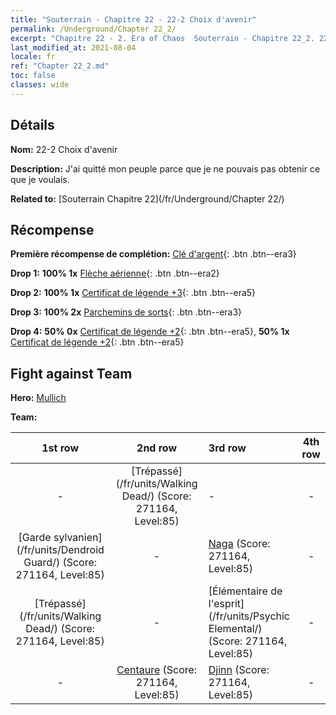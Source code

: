```yaml
---
title: "Souterrain - Chapitre 22 - 22-2 Choix d'avenir"
permalink: /Underground/Chapter 22_2/
excerpt: "Chapitre 22 - 2. Era of Chaos  Souterrain - Chapitre 22_2. 22-2 Choix d'avenir"
last_modified_at: 2021-08-04
locale: fr
ref: "Chapter 22_2.md"
toc: false
classes: wide
---
```


## Détails

 **Nom:** 22-2 Choix d'avenir

 **Description:** J'ai quitté mon peuple parce que je ne pouvais pas obtenir ce que je voulais.

 **Related to:** [Souterrain Chapitre 22](/fr/Underground/Chapter 22/)

## Récompense

 **Première récompense de complétion:** [Clé d'argent](/ItemsFR/con_693/){: .btn .btn--era3}

 **Drop 1:** **100% 1x** [Flèche aérienne](/ItemsFR/her_449/){: .btn .btn--era2}

 **Drop 2:** **100% 1x** [Certificat de légende +3](/ItemsFR/mat_88/){: .btn .btn--era5}

 **Drop 3:** **100% 2x** [Parchemins de sorts](/ItemsFR/con_694/){: .btn .btn--era3}

 **Drop 4:** **50% 0x** [Certificat de légende +2](/ItemsFR/mat_81/){: .btn .btn--era5}, **50% 1x** [Certificat de légende +2](/ItemsFR/mat_81/){: .btn .btn--era5}


## Fight against Team
 **Hero:** [Mullich](/fr/heroes/Mullich/)

 **Team:**


  | 1st row | 2nd row | 3rd row | 4th row |
  |:----:|:----:|:----|:----:|
  | - | [Trépassé](/fr/units/Walking Dead/) (Score: 271164, Level:85)  | - | - |
  | [Garde sylvanien](/fr/units/Dendroid Guard/) (Score: 271164, Level:85)  | - | [Naga](/fr/units/Naga/) (Score: 271164, Level:85)  | - |
  | [Trépassé](/fr/units/Walking Dead/) (Score: 271164, Level:85)  | - | [Élémentaire de l'esprit](/fr/units/Psychic Elemental/) (Score: 271164, Level:85)  | - |
  | - | [Centaure](/fr/units/Centaur/) (Score: 271164, Level:85)  | [Djinn](/fr/units/Genie/) (Score: 271164, Level:85)  | - |


